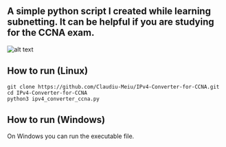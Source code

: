 ## A simple python script I created while learning subnetting. It can be helpful if you are studying for the CCNA exam.

![alt text](https://github.com/Claudiu-Meiu/IPv4_Converter_for_CCNA/blob/main/example.png?raw=true)

## How to run (Linux)

```
git clone https://github.com/Claudiu-Meiu/IPv4-Converter-for-CCNA.git
cd IPv4-Converter-for-CCNA
python3 ipv4_converter_ccna.py
```
## How to run (Windows)
On Windows you can run the executable file.
